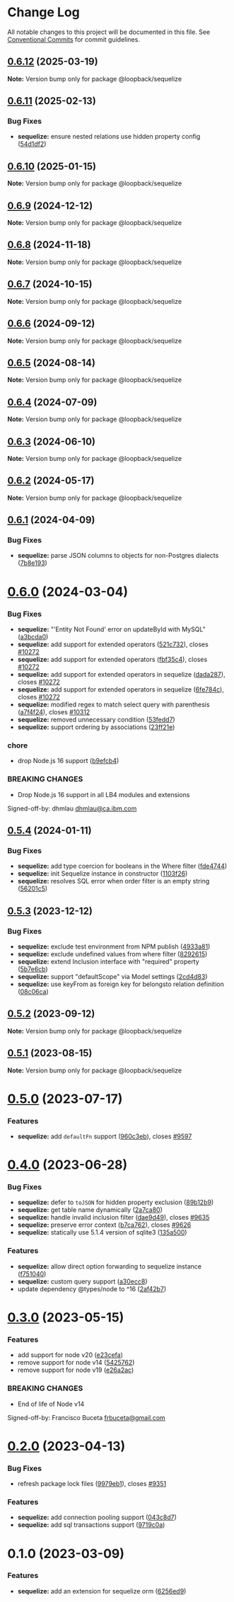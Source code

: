 # Change Log

All notable changes to this project will be documented in this file.
See [Conventional Commits](https://conventionalcommits.org) for commit guidelines.

## [0.6.12](https://github.com/loopbackio/loopback-next/compare/@loopback/sequelize@0.6.11...@loopback/sequelize@0.6.12) (2025-03-19)

**Note:** Version bump only for package @loopback/sequelize





## [0.6.11](https://github.com/loopbackio/loopback-next/compare/@loopback/sequelize@0.6.10...@loopback/sequelize@0.6.11) (2025-02-13)


### Bug Fixes

* **sequelize:** ensure nested relations use hidden property config ([54d1df2](https://github.com/loopbackio/loopback-next/commit/54d1df2436c78435e285918d9c171ef611510b45))





## [0.6.10](https://github.com/loopbackio/loopback-next/compare/@loopback/sequelize@0.6.9...@loopback/sequelize@0.6.10) (2025-01-15)

**Note:** Version bump only for package @loopback/sequelize





## [0.6.9](https://github.com/loopbackio/loopback-next/compare/@loopback/sequelize@0.6.8...@loopback/sequelize@0.6.9) (2024-12-12)

**Note:** Version bump only for package @loopback/sequelize





## [0.6.8](https://github.com/loopbackio/loopback-next/compare/@loopback/sequelize@0.6.7...@loopback/sequelize@0.6.8) (2024-11-18)

**Note:** Version bump only for package @loopback/sequelize





## [0.6.7](https://github.com/loopbackio/loopback-next/compare/@loopback/sequelize@0.6.6...@loopback/sequelize@0.6.7) (2024-10-15)

**Note:** Version bump only for package @loopback/sequelize





## [0.6.6](https://github.com/loopbackio/loopback-next/compare/@loopback/sequelize@0.6.5...@loopback/sequelize@0.6.6) (2024-09-12)

**Note:** Version bump only for package @loopback/sequelize





## [0.6.5](https://github.com/loopbackio/loopback-next/compare/@loopback/sequelize@0.6.4...@loopback/sequelize@0.6.5) (2024-08-14)

**Note:** Version bump only for package @loopback/sequelize





## [0.6.4](https://github.com/loopbackio/loopback-next/compare/@loopback/sequelize@0.6.3...@loopback/sequelize@0.6.4) (2024-07-09)

**Note:** Version bump only for package @loopback/sequelize





## [0.6.3](https://github.com/loopbackio/loopback-next/compare/@loopback/sequelize@0.6.2...@loopback/sequelize@0.6.3) (2024-06-10)

**Note:** Version bump only for package @loopback/sequelize





## [0.6.2](https://github.com/loopbackio/loopback-next/compare/@loopback/sequelize@0.6.1...@loopback/sequelize@0.6.2) (2024-05-17)

**Note:** Version bump only for package @loopback/sequelize





## [0.6.1](https://github.com/loopbackio/loopback-next/compare/@loopback/sequelize@0.6.0...@loopback/sequelize@0.6.1) (2024-04-09)


### Bug Fixes

* **sequelize:** parse JSON columns to objects for non-Postgres dialects ([7b8e193](https://github.com/loopbackio/loopback-next/commit/7b8e193b35197918e3cc309218792389392983d8))





# [0.6.0](https://github.com/loopbackio/loopback-next/compare/@loopback/sequelize@0.5.4...@loopback/sequelize@0.6.0) (2024-03-04)


### Bug Fixes

* **sequelize:** "'Entity Not Found' error on updateById with MySQL" ([a3bcda0](https://github.com/loopbackio/loopback-next/commit/a3bcda0ca3e8f4fe22aea9bf53cdb7cdf9c5a926))
* **sequelize:** add support for extended operators ([521c732](https://github.com/loopbackio/loopback-next/commit/521c7324eaa1208c63c08710ba25ee3dd1a62f3b)), closes [#10272](https://github.com/loopbackio/loopback-next/issues/10272)
* **sequelize:** add support for extended operators ([fbf35c4](https://github.com/loopbackio/loopback-next/commit/fbf35c46d503fd41f3caa7fbebfab9ca887d0163)), closes [#10272](https://github.com/loopbackio/loopback-next/issues/10272)
* **sequelize:** add support for extended operators in sequelize ([dada287](https://github.com/loopbackio/loopback-next/commit/dada287fb48fef3bd931cc929f59ef1491c23ca8)), closes [#10272](https://github.com/loopbackio/loopback-next/issues/10272)
* **sequelize:** add support for extended operators in sequelize ([6fe784c](https://github.com/loopbackio/loopback-next/commit/6fe784c88867ce0e495046123ef34aff60a667b5)), closes [#10272](https://github.com/loopbackio/loopback-next/issues/10272)
* **sequelize:** modified regex to match select query with parenthesis ([a7f4f24](https://github.com/loopbackio/loopback-next/commit/a7f4f24fd8167a598c7eb4d9109850ac7c2ec6fc)), closes [#10312](https://github.com/loopbackio/loopback-next/issues/10312)
* **sequelize:** removed unnecessary condition ([53fedd7](https://github.com/loopbackio/loopback-next/commit/53fedd76e4726052184fc0727c09bf3b1ee1b73f))
* **sequelize:** support ordering by associations ([23ff21e](https://github.com/loopbackio/loopback-next/commit/23ff21ee29f5ace04c4833a2aa452d827fd2752f))


### chore

* drop Node.js 16 support ([b9efcb4](https://github.com/loopbackio/loopback-next/commit/b9efcb477d50507ba3c778ba23ea7acba7692593))


### BREAKING CHANGES

* Drop Node.js 16 support in all LB4 modules and extensions

Signed-off-by: dhmlau <dhmlau@ca.ibm.com>





## [0.5.4](https://github.com/loopbackio/loopback-next/compare/@loopback/sequelize@0.5.3...@loopback/sequelize@0.5.4) (2024-01-11)


### Bug Fixes

* **sequelize:** add type coercion for booleans in the Where filter ([fde4744](https://github.com/loopbackio/loopback-next/commit/fde4744ae83fd1bae2597c8762a52af766cae101))
* **sequelize:** init Sequelize instance in constructor ([1103f26](https://github.com/loopbackio/loopback-next/commit/1103f266182baacfed7c6f92fe97da9946de1f9b))
* **sequelize:** resolves SQL error when order filter is an empty string ([56201c5](https://github.com/loopbackio/loopback-next/commit/56201c5505a4e5b5b67022c02c98356a4b864862))





## [0.5.3](https://github.com/loopbackio/loopback-next/compare/@loopback/sequelize@0.5.2...@loopback/sequelize@0.5.3) (2023-12-12)


### Bug Fixes

* **sequelize:** exclude test environment from NPM publish ([4933a81](https://github.com/loopbackio/loopback-next/commit/4933a81818e7abe55329105275034152f9e883be))
* **sequelize:** exclude undefined values from where filter ([8292615](https://github.com/loopbackio/loopback-next/commit/829261574bea19de75875300088917cf88c85627))
* **sequelize:** extend Inclusion interface with "required" property ([5b7e6cb](https://github.com/loopbackio/loopback-next/commit/5b7e6cb8f17b45cdd9bcf8c7d81324cad38af2c7))
* **sequelize:** support "defaultScope" via Model settings ([2cd4d83](https://github.com/loopbackio/loopback-next/commit/2cd4d83ba7d8c4d8fb298b0ffb502fb83a9012f4))
* **sequelize:** use keyFrom as foreign key for belongsto relation definition ([08c06ca](https://github.com/loopbackio/loopback-next/commit/08c06ca1e7eb3b7429d25298f736efbfdab4f041))





## [0.5.2](https://github.com/loopbackio/loopback-next/compare/@loopback/sequelize@0.5.1...@loopback/sequelize@0.5.2) (2023-09-12)

**Note:** Version bump only for package @loopback/sequelize





## [0.5.1](https://github.com/loopbackio/loopback-next/compare/@loopback/sequelize@0.5.0...@loopback/sequelize@0.5.1) (2023-08-15)

**Note:** Version bump only for package @loopback/sequelize





# [0.5.0](https://github.com/loopbackio/loopback-next/compare/@loopback/sequelize@0.4.0...@loopback/sequelize@0.5.0) (2023-07-17)


### Features

* **sequelize:** add `defaultFn` support ([960c3eb](https://github.com/loopbackio/loopback-next/commit/960c3eb7a0f965c9965f01c27a4765c2ede67256)), closes [#9597](https://github.com/loopbackio/loopback-next/issues/9597)





# [0.4.0](https://github.com/loopbackio/loopback-next/compare/@loopback/sequelize@0.3.0...@loopback/sequelize@0.4.0) (2023-06-28)


### Bug Fixes

* **sequelize:** defer to `toJSON` for hidden property exclusion ([89b12b9](https://github.com/loopbackio/loopback-next/commit/89b12b992a5b176f5c4e022703d227702adda468))
* **sequelize:** get table name dynamically ([2a7ca80](https://github.com/loopbackio/loopback-next/commit/2a7ca805da0d717afc1f98f529f18ba527d5bcc2))
* **sequelize:** handle invalid inclusion filter ([dae9d49](https://github.com/loopbackio/loopback-next/commit/dae9d4957460c94142da2a52c84e11ece961a0d1)), closes [#9635](https://github.com/loopbackio/loopback-next/issues/9635)
* **sequelize:** preserve error context ([b7ca762](https://github.com/loopbackio/loopback-next/commit/b7ca762d8d55d05d86d3122cdfb2c873c87c8cde)), closes [#9626](https://github.com/loopbackio/loopback-next/issues/9626)
* **sequelize:** statically use 5.1.4 version of sqlite3 ([135a500](https://github.com/loopbackio/loopback-next/commit/135a50023b71f4a2817eebe933e90e29768741ec))


### Features

* **sequelize:** allow direct option forwarding to sequelize instance ([f751040](https://github.com/loopbackio/loopback-next/commit/f7510408e3ebdc35446a73f6e85d419bf3c160a6))
* **sequelize:** custom query support ([a30ecc8](https://github.com/loopbackio/loopback-next/commit/a30ecc826b47c246ed33ebb172d250ea72bb4e61))
* update dependency @types/node to ^16 ([2af42b7](https://github.com/loopbackio/loopback-next/commit/2af42b721c6dfc2df49bfcac1cbea478aba417ab))





# [0.3.0](https://github.com/loopbackio/loopback-next/compare/@loopback/sequelize@0.2.0...@loopback/sequelize@0.3.0) (2023-05-15)


### Features

* add support for node v20 ([e23cefa](https://github.com/loopbackio/loopback-next/commit/e23cefaf5cce3fb990cb09f4c94239d1979615b1))
* remove support for node v14 ([5425762](https://github.com/loopbackio/loopback-next/commit/5425762f1353869994acf081bcda4816e6a9c3b0))
* remove support for node v19 ([e26a2ac](https://github.com/loopbackio/loopback-next/commit/e26a2ac2e43245d09dfc9721ccfa41d830daccb8))


### BREAKING CHANGES

* End of life of Node v14

Signed-off-by: Francisco Buceta <frbuceta@gmail.com>





# [0.2.0](https://github.com/loopbackio/loopback-next/compare/@loopback/sequelize@0.1.0...@loopback/sequelize@0.2.0) (2023-04-13)


### Bug Fixes

* refresh package lock files ([9979eb1](https://github.com/loopbackio/loopback-next/commit/9979eb183b6c6cd5775da7478cdede8a92ce0d5e)), closes [#9351](https://github.com/loopbackio/loopback-next/issues/9351)


### Features

* **sequelize:** add connection pooling support ([043c8d7](https://github.com/loopbackio/loopback-next/commit/043c8d734a21d993cfb380f7996ca9c2269611d7))
* **sequelize:** add sql transactions support ([9719c0a](https://github.com/loopbackio/loopback-next/commit/9719c0ace6624191ecaea817702610ee428658de))





# 0.1.0 (2023-03-09)


### Features

* **sequelize:** add an extension for sequelize orm ([6256ed9](https://github.com/loopbackio/loopback-next/commit/6256ed903eb04af2fd78995d58eb623d878df845))
